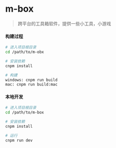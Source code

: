 # m-box

> 跨平台的工具箱软件，提供一些小工具，小游戏

#### 构建过程

``` bash
# 进入项目根目录
cd /path/to/m-obx

# 安装依赖
cnpm install

# 构建
windows: cnpm run build
mac: cnpm run build:mac
```

#### 本地开发

``` bash
# 进入项目根目录
cd /path/to/m-box

# 安装依赖
cnpm install

# 运行
cnpm run dev

```
